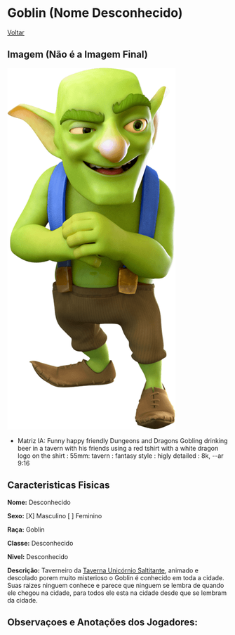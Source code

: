 # Goblin (Nome Desconhecido)
[Voltar](../npcs/npcs-index.md)

## Imagem (Não é a Imagem Final)

![Sem Imagem Ainda](../images/npcs/Goblin.png) 

* Matriz IA: Funny happy friendly Dungeons and Dragons Gobling drinking beer in a tavern with his friends using a red tshirt with a white dragon logo on the shirt : 55mm: tavern : fantasy style : higly detailed :  8k, --ar 9:16

## Caracteristicas Fisicas

**Nome:** Desconhecido

**Sexo:** [X] Masculino [ ] Feminino

**Raça:** Goblin

**Classe:** Desconhecido

**Nivel:** Desconhecido

**Descrição:** Taverneiro da [Taverna Unicórnio Saltitante](../locations/Taverna-Unicornio-Saltitante.md), animado e descolado porem muito misterioso o Goblin é conhecido em toda a cidade. Suas raizes ninguem conhece e parece que ninguem se lembra de quando ele chegou na cidade, para todos ele esta na cidade desde que se lembram da cidade.

## Observaçoes e Anotações dos Jogadores: